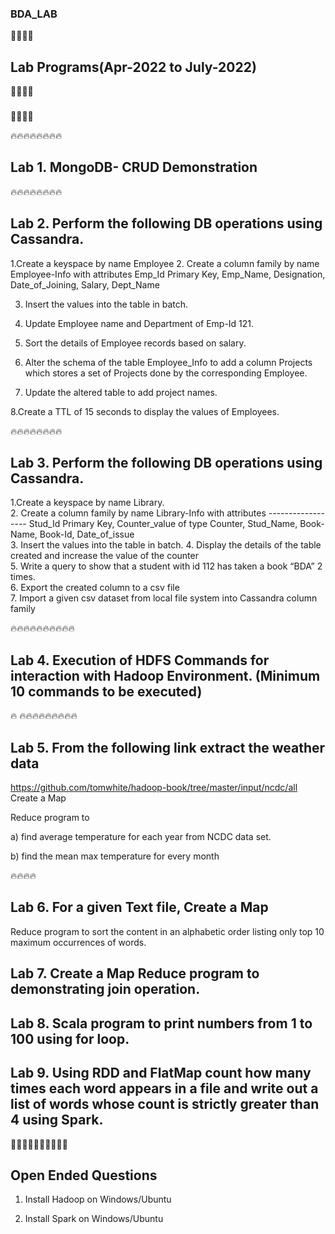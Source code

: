 ### BDA_LAB
💢💢💢💢
## Lab Programs(Apr-2022 to July-2022)
💢💢💢💢
### 
💢💢💢💢

🔥🔥🔥🔥🔥🔥🔥🔥
## Lab 1.    MongoDB- CRUD Demonstration


🔥🔥🔥🔥🔥🔥🔥🔥
## Lab 2.    Perform the following DB operations using Cassandra.

1.Create a keyspace by name Employee
2. Create a column family by name
Employee-Info with attributes
Emp_Id Primary Key, Emp_Name,
Designation, Date_of_Joining, Salary,
Dept_Name

3. Insert the values into the table in batch.
4. Update Employee name and Department of Emp-Id 121.

5. Sort the details of Employee records based on salary.

6. Alter the schema of the table Employee_Info
to add a column Projects which stores a set of Projects done by the corresponding
Employee.

7. Update the altered table to add project
names.

8.Create a TTL of 15 seconds to display the
values of Employees.



🔥🔥🔥🔥🔥🔥🔥🔥
## Lab 3. Perform the following DB operations using Cassandra.
               
1.Create a keyspace by name Library.       
2. Create a column family by name Library-Info with attributes
               ------------------    Stud_Id Primary Key,
                     Counter_value of type Counter,
                     Stud_Name, Book-Name, Book-Id,
                     Date_of_issue           
3. Insert the values into the table in batch.
4. Display the details of the table created and increase the value of
the counter          
5. Write a query to show that a student with id 112 has taken a book
“BDA” 2 times.     
6. Export the created column to a csv file      
7. Import a given csv dataset from local file system into Cassandra
column family


🔥🔥🔥🔥🔥🔥🔥🔥🔥🔥
 
## Lab 4. Execution of HDFS Commands for interaction with Hadoop Environment. (Minimum 10 commands to be executed)

🔥
🔥🔥🔥🔥🔥🔥🔥🔥🔥


## Lab  5. From the following link extract the weather data

https://github.com/tomwhite/hadoop-book/tree/master/input/ncdc/all 
 Create a Map

Reduce program to

a) find average temperature for each year from
NCDC data set.

b) find the mean max temperature for every month

🔥🔥🔥🔥

## Lab 6.  For a given Text file, Create a Map
Reduce program to sort the content in an alphabetic order
listing only top 10 maximum occurrences of
words.

## Lab 7.  Create a Map Reduce program to demonstrating join operation.

## Lab 8. Scala program to print numbers from 1 to 100 using for loop.


## Lab 9.  Using RDD and FlatMap count how many times each word appears in a file and write out a list of words whose count is strictly greater than 4 using Spark.


 
💠💠💠💠💠💠💠💠💠💠

## Open Ended Questions


1.    Install Hadoop on Windows/Ubuntu

2.    Install Spark on Windows/Ubuntu
